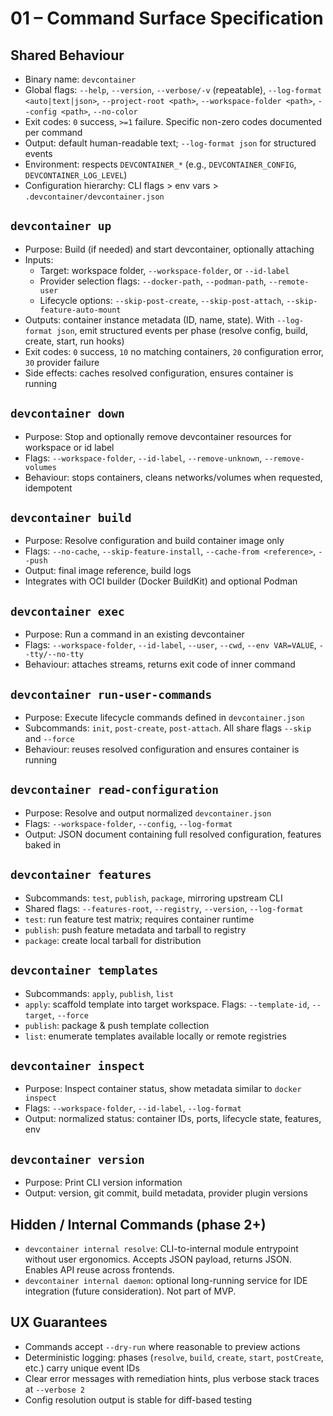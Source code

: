 # 01 – Command Surface Specification

## Shared Behaviour
- Binary name: `devcontainer`
- Global flags: `--help`, `--version`, `--verbose/-v` (repeatable), `--log-format <auto|text|json>`, `--project-root <path>`, `--workspace-folder <path>`, `--config <path>`, `--no-color`
- Exit codes: `0` success, `>=1` failure. Specific non-zero codes documented per command
- Output: default human-readable text; `--log-format json` for structured events
- Environment: respects `DEVCONTAINER_*` (e.g., `DEVCONTAINER_CONFIG`, `DEVCONTAINER_LOG_LEVEL`)
- Configuration hierarchy: CLI flags > env vars > `.devcontainer/devcontainer.json`

## `devcontainer up`
- Purpose: Build (if needed) and start devcontainer, optionally attaching
- Inputs:
  - Target: workspace folder, `--workspace-folder`, or `--id-label`
  - Provider selection flags: `--docker-path`, `--podman-path`, `--remote-user`
  - Lifecycle options: `--skip-post-create`, `--skip-post-attach`, `--skip-feature-auto-mount`
- Outputs: container instance metadata (ID, name, state). With `--log-format json`, emit structured events per phase (resolve config, build, create, start, run hooks)
- Exit codes: `0` success, `10` no matching containers, `20` configuration error, `30` provider failure
- Side effects: caches resolved configuration, ensures container is running

## `devcontainer down`
- Purpose: Stop and optionally remove devcontainer resources for workspace or id label
- Flags: `--workspace-folder`, `--id-label`, `--remove-unknown`, `--remove-volumes`
- Behaviour: stops containers, cleans networks/volumes when requested, idempotent

## `devcontainer build`
- Purpose: Resolve configuration and build container image only
- Flags: `--no-cache`, `--skip-feature-install`, `--cache-from <reference>`, `--push`
- Output: final image reference, build logs
- Integrates with OCI builder (Docker BuildKit) and optional Podman

## `devcontainer exec`
- Purpose: Run a command in an existing devcontainer
- Flags: `--workspace-folder`, `--id-label`, `--user`, `--cwd`, `--env VAR=VALUE`, `--tty/--no-tty`
- Behaviour: attaches streams, returns exit code of inner command

## `devcontainer run-user-commands`
- Purpose: Execute lifecycle commands defined in `devcontainer.json`
- Subcommands: `init`, `post-create`, `post-attach`. All share flags `--skip` and `--force`
- Behaviour: reuses resolved configuration and ensures container is running

## `devcontainer read-configuration`
- Purpose: Resolve and output normalized `devcontainer.json`
- Flags: `--workspace-folder`, `--config`, `--log-format`
- Output: JSON document containing full resolved configuration, features baked in

## `devcontainer features`
- Subcommands: `test`, `publish`, `package`, mirroring upstream CLI
- Shared flags: `--features-root`, `--registry`, `--version`, `--log-format`
- `test`: run feature test matrix; requires container runtime
- `publish`: push feature metadata and tarball to registry
- `package`: create local tarball for distribution

## `devcontainer templates`
- Subcommands: `apply`, `publish`, `list`
- `apply`: scaffold template into target workspace. Flags: `--template-id`, `--target`, `--force`
- `publish`: package & push template collection
- `list`: enumerate templates available locally or remote registries

## `devcontainer inspect`
- Purpose: Inspect container status, show metadata similar to `docker inspect`
- Flags: `--workspace-folder`, `--id-label`, `--log-format`
- Output: normalized status: container IDs, ports, lifecycle state, features, env

## `devcontainer version`
- Purpose: Print CLI version information
- Output: version, git commit, build metadata, provider plugin versions

## Hidden / Internal Commands (phase 2+)
- `devcontainer internal resolve`: CLI-to-internal module entrypoint without user ergonomics. Accepts JSON payload, returns JSON. Enables API reuse across frontends.
- `devcontainer internal daemon`: optional long-running service for IDE integration (future consideration). Not part of MVP.

## UX Guarantees
- Commands accept `--dry-run` where reasonable to preview actions
- Deterministic logging: phases (`resolve`, `build`, `create`, `start`, `postCreate`, etc.) carry unique event IDs
- Clear error messages with remediation hints, plus verbose stack traces at `--verbose 2`
- Config resolution output is stable for diff-based testing
